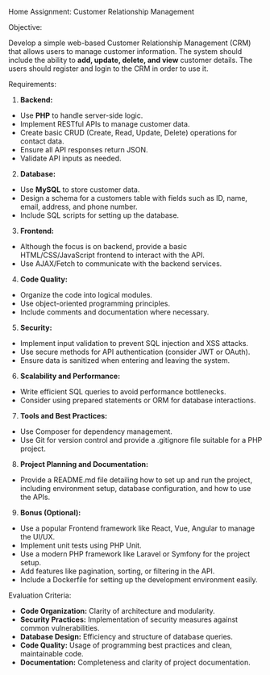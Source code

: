 Home Assignment: Customer Relationship Management

Objective:

Develop a simple web-based Customer Relationship Management (CRM) that allows users to manage customer information. The system should include the ability to **add, update, delete, and view** customer details. The users should register and login to the CRM in order to use it.

Requirements:

1. **Backend:**
- Use **PHP** to handle server-side logic.
- Implement RESTful APIs to manage customer data.
- Create basic CRUD (Create, Read, Update, Delete) operations for contact data.
- Ensure all API responses return JSON.
- Validate API inputs as needed.
2. **Database:**
- Use **MySQL** to store customer data.
- Design a schema for a customers table with fields such as ID, name, email, address, and phone number.
- Include SQL scripts for setting up the database.
3. **Frontend:**
- Although the focus is on backend, provide a basic HTML/CSS/JavaScript frontend to interact with the API.
- Use AJAX/Fetch to communicate with the backend services.
4. **Code Quality:**
- Organize the code into logical modules.
- Use object-oriented programming principles.
- Include comments and documentation where necessary.
5. **Security:**
- Implement input validation to prevent SQL injection and XSS attacks.
- Use secure methods for API authentication (consider JWT or OAuth).
- Ensure data is sanitized when entering and leaving the system.
6. **Scalability and Performance:**
- Write efficient SQL queries to avoid performance bottlenecks.
- Consider using prepared statements or ORM for database interactions.
7. **Tools and Best Practices:**
- Use Composer for dependency management.
- Use Git for version control and provide a .gitignore file suitable for a PHP project.
8. **Project Planning and Documentation:**
- Provide a README.md file detailing how to set up and run the project, including environment setup, database configuration, and how to use the APIs.
9. **Bonus (Optional):**
- Use a popular Frontend framework like React, Vue, Angular to manage the UI/UX.
- Implement unit tests using PHP Unit.
- Use a modern PHP framework like Laravel or Symfony for the project setup.
- Add features like pagination, sorting, or filtering in the API.
- Include a Dockerfile for setting up the development environment easily.

Evaluation Criteria:

- **Code Organization:** Clarity of architecture and modularity.
- **Security Practices:** Implementation of security measures against common vulnerabilities.
- **Database Design:** Efficiency and structure of database queries.
- **Code Quality:** Usage of programming best practices and clean, maintainable code.
- **Documentation:** Completeness and clarity of project documentation.
